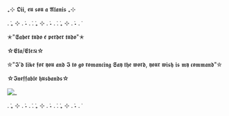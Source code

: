 ₊⊹ 𝕺𝖎𝖎, 𝖊𝖚 𝖘𝖔𝖚 𝖆 𝕬𝖑𝖆𝖓𝖎𝖘 ₊⊹

. ݁₊ ⊹ . ݁˖ . ݁. ݁₊ ⊹ . ݁˖ . ݁. ݁₊ ⊹ . ݁˖ . ݁

✭"𝕾𝖆𝖇𝖊𝖗 𝖙𝖚𝖉𝖔 𝖊́ 𝖕𝖊𝖗𝖉𝖊𝖗 𝖙𝖚𝖉𝖔"✭

☆𝕰𝖑𝖆/𝕰𝖑𝖊☭☆

✮"𝕴'𝖉 𝖑𝖎𝖐𝖊 𝖋𝖔𝖗 𝖞𝖔𝖚 𝖆𝖓𝖉 𝕴 𝖙𝖔 𝖌𝖔 𝖗𝖔𝖒𝖆𝖓𝖈𝖎𝖓𝖌 𝕾𝖆𝖞 𝖙𝖍𝖊 𝖜𝖔𝖗𝖉, 𝖞𝖔𝖚𝖗 𝖜𝖎𝖘𝖍 𝖎𝖘 𝖒𝖞 𝖈𝖔𝖒𝖒𝖆𝖓𝖉"✮

☆𝕴𝖓𝖊𝖋𝖋𝖆𝖇𝖑𝖊 𝖍𝖚𝖘𝖇𝖆𝖓𝖉𝖘☆


![_](https://github.com/user-attachments/assets/20998585-5348-4840-bbf6-b84760faf127)


. ݁₊ ⊹ . ݁˖ . ݁. ݁₊ ⊹ . ݁˖ . ݁. ݁₊ ⊹ . ݁˖ . ݁
